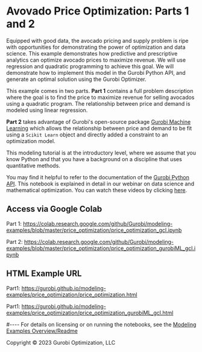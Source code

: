 # Avovado Price Optimization: Parts 1 and 2

Equipped with good data, the avocado pricing and supply problem is ripe with opportunities for demonstrating the power of optimization and data science. This example demonstrates how predictive and prescriptive analytics can optimize avocado prices to maximize revenue. We will use regression and quadratic programming to achieve this goal. We will demonstrate how to implement this model in the Gurobi Python API, and generate an optimal solution using the Gurobi Optimizer.

This example comes in two parts. **Part 1** contains a full problem description where the goal is to find the price to maximize revenue for selling avocados using a quadratic program. The relationship between price and demand is modeled using linear regression. 

**Part 2** takes advantage of Gurobi's open-source package [Gurobi Machine Learning](https://gurobi-machinelearning.readthedocs.io/en/stable/index.html) which allows the relationship between price and demand to be fit using a `Scikit Learn` object and directly added a constraint to an optimization model.

This modeling tutorial is at the introductory level, where we assume that you know Python and that you have a background on a discipline that uses quantitative methods.

You may find it helpful to refer to the documentation of the [Gurobi Python API](https://www.gurobi.com/documentation/current/refman/py_python_api_overview.html).
This notebook is explained in detail in our webinar on data science and mathematical optimization. You can watch these videos by clicking [here](https://www.youtube.com/watch?v=AJRP9pPBx6s).


## Access via Google Colab

Part 1: https://colab.research.google.com/github/Gurobi/modeling-examples/blob/master/price_optimization/price_optimization_gcl.ipynb

Part 2: https://colab.research.google.com/github/Gurobi/modeling-examples/blob/master/price_optimization/price_optimization_gurobiML_gcl.ipynb

## HTML Example URL

Part1: https://gurobi.github.io/modeling-examples/price_optimization/price_optimization.html

Part1: https://gurobi.github.io/modeling-examples/price_optimization/price_optimization_gurobiML_gcl.html

#----
For details on licensing or on running the notebooks, see the [Modeling Examples Overview/Readme](https://github.com/Gurobi/modeling-examples/)


Copyright © 2023 Gurobi Optimization, LLC
